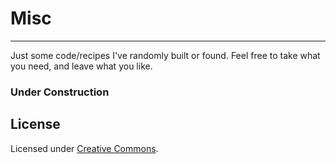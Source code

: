 # Misc
---

Just some code/recipes I've randomly built or found. Feel free to take what you need, and leave what you like.

### Under Construction

## License

Licensed under [Creative Commons](https://creativecommons.org/licenses/).
